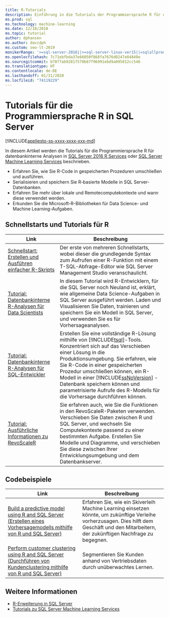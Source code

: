 ```yaml
---
title: R-Tutorials
description: Einführung in die Tutorials der Programmiersprache R für datenbankinterne SQL Server-Analysen.
ms.prod: sql
ms.technology: machine-learning
ms.date: 12/18/2018
ms.topic: tutorial
author: dphansen
ms.author: davidph
ms.custom: seo-lt-2019
monikerRange: '>=sql-server-2016||>=sql-server-linux-ver15||=sqlallproducts-allversions'
ms.openlocfilehash: 7c71ebfbda37e66050f868fa7676d0247e84840e
ms.sourcegitcommit: b78f7ab9281f570b87f96991ebd9a095812cc546
ms.translationtype: HT
ms.contentlocale: de-DE
ms.lasthandoff: 01/31/2020
ms.locfileid: "74119229"
---
```

# <a name="sql-server-r-language-tutorials"></a>Tutorials für die Programmiersprache R in SQL Server
[!INCLUDE[appliesto-ss-xxxx-xxxx-xxx-md](../../includes/appliesto-ss-xxxx-xxxx-xxx-md.md)]

In diesem Artikel werden die Tutorials für die Programmiersprache R für datenbankinterne Analysen in [SQL Server 2016 R Services](../install/sql-r-services-windows-install.md) oder [SQL Server Machine Learning Services](../install/sql-machine-learning-services-windows-install.md) beschrieben.

+ Erfahren Sie, wie Sie R-Code in gespeicherten Prozeduren umschließen und ausführen.
+ Serialisieren und speichern Sie R-basierte Modelle in SQL Server-Datenbanken.
+ Erfahren Sie mehr über lokale und Remotecomputekontexte und wann diese verwendet werden.
+ Erkunden Sie die Microsoft-R-Bibliotheken für Data Science- und Machine Learning-Aufgaben.

<a name="bkmk_sqltutorials"></a>

## <a name="r-quickstarts-and-tutorials"></a>Schnellstarts und Tutorials für R

| Link | Beschreibung |
|------|-------------|
| [Schnellstart: Erstellen und Ausführen einfacher R-Skripts](quickstart-r-create-script.md) | Der erste von mehreren Schnellstarts, wobei dieser die grundlegende Syntax zum Aufrufen einer R-Funktion mit einem T-SQL-Abfrage-Editor wie SQL Server Management Studio veranschaulicht. |
| [Tutorial: Datenbankinterne R-Analysen für Data Scientists](../tutorials/walkthrough-data-science-end-to-end-walkthrough.md) | In diesem Tutorial wird R-Entwicklern, für die SQL Server noch Neuland ist, erklärt, wie allgemeine Data Science-Aufgaben in SQL Server ausgeführt werden. Laden und Visualisieren Sie Daten, trainieren und speichern Sie ein Modell in SQL Server, und verwenden Sie es für Vorhersageanalysen. |
| [Tutorial: Datenbankinterne R-Analysen für SQL-Entwickler](../tutorials/sqldev-in-database-r-for-sql-developers.md) | Erstellen Sie eine vollständige R-Lösung mithilfe von [!INCLUDE[tsql](../../includes/tsql-md.md)]-Tools. Konzentriert sich auf das Verschieben einer Lösung in die Produktionsumgebung. Sie erfahren, wie Sie R-Code in einer gespeicherten Prozedur umschließen können, ein R-Modell in einer [!INCLUDE[ssNoVersion](../../includes/ssnoversion-md.md)] -Datenbank speichern können und parametrisierte Aufrufe des R-Modells für die Vorhersage durchführen können. |
| [Tutorial: Ausführliche Informationen zu RevoScaleR](deepdive-data-science-deep-dive-using-the-revoscaler-packages.md) | Sie erfahren auch, wie Sie die Funktionen in den RevoScaleR-Paketen verwenden. Verschieben Sie Daten zwischen R und SQL Server, und wechseln Sie Computekontexte passend zu einer bestimmten Aufgabe. Erstellen Sie Modelle und Diagramme, und verschieben Sie diese zwischen Ihrer Entwicklungsumgebung und dem Datenbankserver. |

<a name ="bkmk_samples"></a>

## <a name="code-samples"></a>Codebeispiele

| Link | Beschreibung |
|------|-------------|
| [Build a predictive model using R and SQL Server (Erstellen eines Vorhersagemodells mithilfe von R und SQL Server)](https://microsoft.github.io/sql-ml-tutorials/R/rentalprediction) | Erfahren Sie, wie ein Skiverleih Machine Learning einsetzen könnte, um zukünftige Verleihe vorherzusagen. Dies hilft dem Geschäft und den Mitarbeitern, der zukünftigen Nachfrage zu begegnen. |
| [Perform customer clustering using R and SQL Server (Durchführen von Kundenclustering mithilfe von R und SQL Server)](https://microsoft.github.io/sql-ml-tutorials/R/customerclustering/) | Segmentieren Sie Kunden anhand von Vertriebsdaten durch unüberwachtes Lernen. |

## <a name="see-also"></a>Weitere Informationen

+ [R-Erweiterung in SQL Server](../concepts/extension-r.md)
+ [Tutorials zu SQL Server Machine Learning Services](machine-learning-services-tutorials.md)

